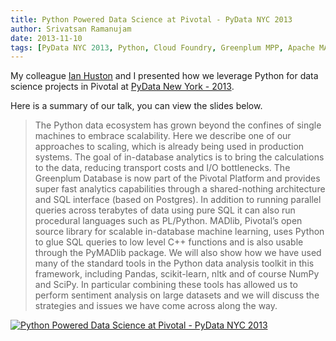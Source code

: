 ```yaml
---
title: Python Powered Data Science at Pivotal - PyData NYC 2013
author: Srivatsan Ramanujam
date: 2013-11-10
tags: [PyData NYC 2013, Python, Cloud Foundry, Greenplum MPP, Apache MADlib]
---
```


My colleague [Ian Huston](https://ie.linkedin.com/in/ihuston) and I presented how we leverage Python for data science projects in Pivotal at [PyData New York - 2013](https://pydata.org/nyc2013/abstracts/#106).

Here is a summary of our talk, you can view the slides below.

> The Python data ecosystem has grown beyond the confines of single machines to embrace scalability. Here we describe one of our approaches to scaling, which is already being used in production systems. The goal of in-database analytics is to bring the calculations to the data, reducing transport costs and I/O bottlenecks. The Greenplum Database is now part of the Pivotal Platform and provides super fast analytics capabilities through a shared-nothing architecture and SQL interface (based on Postgres). In addition to running parallel queries across terabytes of data using pure SQL it can also run procedural languages such as PL/Python. MADlib, Pivotal’s open source library for scalable in-database machine learning, uses Python to glue SQL queries to low level C++ functions and is also usable through the PyMADlib package. We will also show how we have used many of the standard tools in the Python data analysis toolkit in this framework, including Pandas, scikit-learn, nltk and of course NumPy and SciPy. In particular combining these tools has allowed us to perform sentiment analysis on large datasets and we will discuss the strategies and issues we have come across along the way.

[![Python Powered Data Science at Pivotal - PyData NYC 2013](https://raw.githubusercontent.com/vatsan/vatsan.github.io/master/assets/img/sample/pydata_nyc_2013.png)](https://www.slideshare.net/SrivatsanRamanujam/python-powered-data-science-at-pivotal-pydata-2013)
